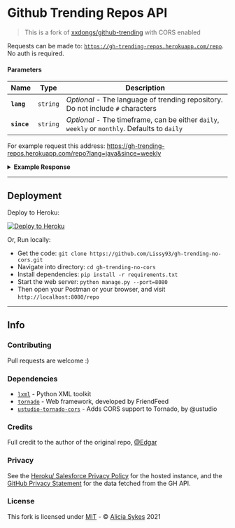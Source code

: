 # Github Trending Repos API

> This is a fork of [xxdongs/github-trending](https://github.com/xxdongs/github-trending) with CORS enabled

Requests can be made to: [`https://gh-trending-repos.herokuapp.com/repo`](https://gh-trending-repos.herokuapp.com/repo). No auth is required.

#### Parameters
| Name  | Type  | Description |
| ------| ------ | ------ |
| **`lang`** | `string` | _Optional_ - The language of trending repository. Do not include `#` characters |
| **`since`** | `string` | _Optional_ - The timeframe, can be either `daily`, `weekly` or `monthly`. Defaults to `daily` |

For example request this address:
https://gh-trending-repos.herokuapp.com/repo?lang=java&since=weekly


<details>
 <summary><b>Example Response</b></summary>
	<p>
 
  ```json
  {
  "count": 25,
  "msg": "suc",
  "items": [
    {
      "repo": "TencentARC/GFPGAN",
      "repo_link": "https://github.com/TencentARC/GFPGAN",
      "desc": "GFPGAN aims at developing Practical Algorithms for Real-world Face Restoration.",
      "lang": "Python",
      "stars": "10,767",
      "forks": "1,635",
      "added_stars": "5,356 stars this week",
      "avatars": [
        "https://avatars.githubusercontent.com/u/17445847?s=40&v=4",
        "https://avatars.githubusercontent.com/u/81195143?s=40&v=4",
        "https://avatars.githubusercontent.com/u/18028233?s=40&v=4",
        "https://avatars.githubusercontent.com/u/36897236?s=40&v=4",
        "https://avatars.githubusercontent.com/u/17243165?s=40&v=4"
      ]
    },
    {
      "repo": "dendibakh/perf-book",
      "repo_link": "https://github.com/dendibakh/perf-book",
      "desc": "The book \"Performance Analysis and Tuning on Modern CPU\"",
      "lang": "TeX",
      "stars": "759",
      "forks": "47",
      "added_stars": "445 stars this week",
      "avatars": [
        "https://avatars.githubusercontent.com/u/4634056?s=40&v=4"
      ]
    }
    ...
  ]
}
  ```
 
 </p>
</details>

---

## Deployment

Deploy to Heroku:

[![Deploy to Heroku](https://www.herokucdn.com/deploy/button.svg)](https://heroku.com/deploy?template=https://github.com/lissy93/gh-trending-no-cors/tree/master)

Or, Run locally:
- Get the code: `git clone https://github.com/Lissy93/gh-trending-no-cors.git`
- Navigate into directory: `cd gh-trending-no-cors`
- Install dependencies: `pip install -r requirements.txt`
- Start the web server: `python manage.py --port=8080`
- Then open your Postman or your browser, and visit `http://localhost:8080/repo`

---

## Info

### Contributing

Pull requests are welcome :)

### Dependencies

- [`lxml`](https://github.com/lxml/lxml) - Python XML toolkit
- [`tornado`](https://github.com/tornadoweb/tornado) - Web framework, developed by FriendFeed
- [`ustudio-tornado-cors`](https://github.com/ustudio/tornado-cors) - Adds CORS support to Tornado, by @ustudio

### Credits

Full credit to the author of the original repo, [@Edgar](https://github.com/xxdongs)

### Privacy

See the [Heroku/ Salesforce Privacy Policy](https://www.salesforce.com/company/privacy/) for the hosted instance, and the [GitHub Privacy Statement](https://docs.github.com/en/github/site-policy/github-privacy-statement) for the data fetched from the GH API.

### License

This fork is licensed under [MIT](https://mit-license.org/) - © [Alicia Sykes](https://aliciasykes.com) 2021

